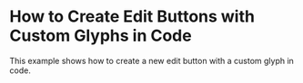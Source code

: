 # How to Create Edit Buttons with Custom Glyphs in Code


<p>This example shows how to create a new edit button with a custom glyph in code.</p>

<br/>


